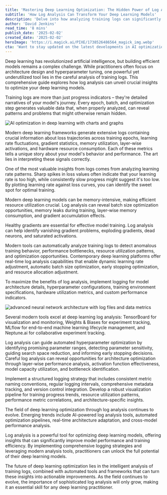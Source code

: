```yaml
---
title: 'Mastering Deep Learning Optimization: The Hidden Power of Log Analysis'
subtitle: 'How Log Analysis Can Transform Your Deep Learning Models'
description: 'Delve into how analyzing training logs can significantly enhance your deep learning models. Learn about crucial metrics, automated pattern recognition, and practical strategies for superior model performance.'
author: 'David Jenkins'
read_time: '8 mins'
publish_date: '2025-02-02'
created_date: '2025-02-02'
heroImage: 'https://i.magick.ai/PIXE/1738526486564_magick_img.webp'
cta: 'Want to stay updated on the latest developments in AI optimization? Follow us on LinkedIn for expert insights, best practices, and cutting-edge research in deep learning.'
---
```


Deep learning has revolutionized artificial intelligence, but building efficient models remains a complex challenge. While practitioners often focus on architecture design and hyperparameter tuning, one powerful yet underutilized tool lies in the careful analysis of training logs. This comprehensive guide explores how log analysis can unveil crucial insights to optimize your deep learning models.

Training logs are more than just progress indicators – they're detailed narratives of your model's journey. Every epoch, batch, and optimization step generates valuable data that, when properly analyzed, can reveal patterns and problems that might otherwise remain hidden.

![AI optimization in deep learning with charts and graphs](https://i.magick.ai/PIXE/1738526486571_magick_img.webp)

Modern deep learning frameworks generate extensive logs containing crucial information about loss trajectories across training epochs, learning rate fluctuations, gradient statistics, memory utilization, layer-wise activations, and hardware resource consumption. Each of these metrics tells a unique story about your model's behavior and performance. The art lies in interpreting these signals correctly.

One of the most valuable insights from logs comes from analyzing learning rate patterns. Sharp spikes in loss values often indicate that your learning rate is too high, while consistently slow progress might suggest it's too low. By plotting learning rate against loss curves, you can identify the sweet spot for optimal training.

Modern deep learning models can be memory-intensive, making efficient resource utilization crucial. Log analysis can reveal batch size optimization opportunities, memory leaks during training, layer-wise memory consumption, and gradient accumulation effects.

Healthy gradients are essential for effective model training. Log analysis can help identify vanishing gradient problems, exploding gradients, dead neurons, and saturated activations.

Modern tools can automatically analyze training logs to detect anomalous training behavior, performance bottlenecks, resource utilization patterns, and optimization opportunities. Contemporary deep learning platforms offer real-time log analysis capabilities that enable dynamic learning rate adjustment, automatic batch size optimization, early stopping optimization, and resource allocation adjustment.

To maximize the benefits of log analysis, implement logging for model architecture details, hyperparameter configurations, training environment specifications, hardware utilization metrics, and custom performance indicators.

![advanced neural network architecture with log files and data metrics](https://i.magick.ai/PIXE/1738526486568_magick_img.webp)

Several modern tools excel at deep learning log analysis: TensorBoard for visualization and monitoring, Weights & Biases for experiment tracking, MLflow for end-to-end machine learning lifecycle management, and Neptune.ai for collaborative experiment tracking.

Log analysis can guide automated hyperparameter optimization by identifying promising parameter ranges, detecting parameter sensitivity, guiding search space reduction, and informing early stopping decisions. Careful log analysis can reveal opportunities for architecture optimization through layer-wise performance analysis, activation function effectiveness, model capacity utilization, and bottleneck identification.

Implement a structured logging strategy that includes consistent metric naming conventions, regular logging intervals, comprehensive metadata tracking, and version control integration. Develop a robust visualization pipeline for training progress trends, resource utilization patterns, performance metric correlations, and architecture-specific insights.

The field of deep learning optimization through log analysis continues to evolve. Emerging trends include AI-powered log analysis tools, automated optimization pipelines, real-time architecture adaptation, and cross-model performance analysis.

Log analysis is a powerful tool for optimizing deep learning models, offering insights that can significantly improve model performance and training efficiency. By implementing comprehensive logging strategies and leveraging modern analysis tools, practitioners can unlock the full potential of their deep learning models.

The future of deep learning optimization lies in the intelligent analysis of training logs, combined with automated tools and frameworks that can turn these insights into actionable improvements. As the field continues to evolve, the importance of sophisticated log analysis will only grow, making it an essential skill for any deep learning practitioner.